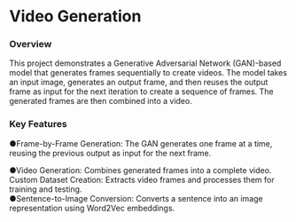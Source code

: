 <h1>Video Generation</h1>
<h3>Overview</h3>
<p>This project demonstrates a Generative Adversarial Network (GAN)-based model that generates frames sequentially to create videos. The model takes an input image, generates an output frame, and then reuses the output frame as input for the next iteration to create a sequence of frames. The generated frames are then combined into a video.</p>
<h3>
  Key Features
</h3>
<p>
&#9679;Frame-by-Frame Generation: The GAN generates one frame at a time, reusing the previous output as input for the next frame.<br>
  
 &#9679;Video Generation: Combines generated frames into a complete video.
Custom Dataset Creation: Extracts video frames and processes them for training and testing.<br>
&#9679;Sentence-to-Image Conversion: Converts a sentence into an image representation using Word2Vec embeddings.
</p>
